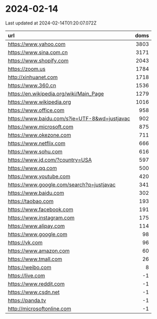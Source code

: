 # 2024-02-14

<!-- BEGIN -->
Last updated at 2024-02-14T01:20:07.072Z

url | doms
:- | -:
https://www.yahoo.com | 3803
https://www.sina.com.cn | 3171
https://www.shopify.com | 2043
https://zoom.us | 1784
http://xinhuanet.com | 1718
https://www.360.cn | 1536
https://en.wikipedia.org/wiki/Main_Page | 1279
https://www.wikipedia.org | 1016
https://www.office.com | 958
https://www.baidu.com/s?ie=UTF-8&wd=justjavac | 902
https://www.microsoft.com | 875
https://www.okezone.com | 711
https://www.netflix.com | 666
https://www.sohu.com | 616
https://www.jd.com/?country=USA | 597
https://www.qq.com | 500
https://www.youtube.com | 420
https://www.google.com/search?q=justjavac | 341
https://www.baidu.com | 302
https://taobao.com | 193
https://www.facebook.com | 191
https://www.instagram.com | 175
https://www.alipay.com | 114
https://www.google.com | 98
https://vk.com | 96
https://www.amazon.com | 60
https://www.tmall.com | 26
https://weibo.com | 8
https://live.com | -1
https://www.reddit.com | -1
https://www.csdn.net | -1
https://panda.tv | -1
http://microsoftonline.com | -1
<!-- END -->
